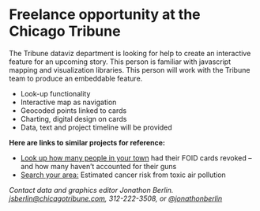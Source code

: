 Freelance opportunity at the Chicago Tribune
==

The Tribune dataviz department is looking for help to create an interactive feature for an upcoming story. This person is familiar with javascript mapping and visualization libraries. This person will work with the Tribune team to produce an embeddable feature.

- Look-up functionality
- Interactive map as navigation
- Geocoded points linked to cards
- Charting, digital design on cards
- Data, text and project timeline will be provided

**Here are links to similar projects for reference:**

- [Look up how many people in your town](https://www.chicagotribune.com/news/ct-viz-revoked-foid-cards-search-illinois-2019-htmlstory.html) had their FOID cards revoked – and how many haven’t accounted for their guns
- [Search your area:](https://www.chicagotribune.com/news/ct-viz-toxic-air-pollution-look-up-your-area-20190724-htmlstory.html) Estimated cancer risk from toxic air pollution

*Contact data and graphics editor Jonathon Berlin. [jsberlin@chicagotribune.com](mailto:jsberlin@chicagotribune.com), 312-222-3508, or [@jonathonberlin](https://www.twitter.com/jonathonberlin)*
